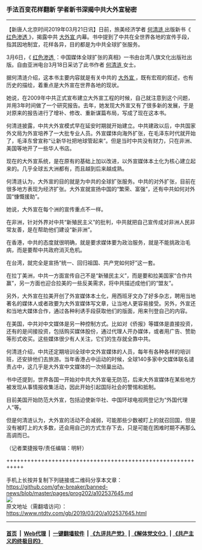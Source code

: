 ### 手法百变花样翻新 学者新书深揭中共大外宣秘密
------------------------

<div class="post_content" itemprop="articleBody">
 <p>
  【新唐人北京时间2019年03月21日讯】日前，旅美经济学者
  <a href="https://www.ntdtv.com/gb/何清涟.htm">
   何清涟
  </a>
  出版新书《
  <a href="https://www.ntdtv.com/gb/红色渗透.htm">
   红色渗透
  </a>
  》，揭露中共
  <a href="https://www.ntdtv.com/gb/大外宣.htm">
   大外宣
  </a>
  内幕。书中提到了中共在全世界各地的宣传手段，指其因地制宜，花样各异，目的都是为中共全球扩张服务。
 </p>
 <p>
  3月6日，《
  <a href="https://www.ntdtv.com/gb/红色渗透.htm">
   红色渗透
  </a>
  ：中国媒体全球扩张的真相》一书由台湾八旗文化出版社出版。自由亚洲电台3月18日采访了此书作者
  <a href="https://www.ntdtv.com/gb/何清涟.htm">
   何清涟
  </a>
  女士。
 </p>
 <p>
  据何清涟介绍，这本书主要内容就是有关中共的
  <a href="https://www.ntdtv.com/gb/大外宣.htm">
   大外宣
  </a>
  ，既有宏观的叙述，也有历史的描绘，着重点是大外宣在世界各地的现状。
 </p>
 <p>
  她说，在2009年中共正式宣布建立大外宣工程的时候，自己就注意到这个问题，并用3年时间做了一个研究报告。去年，她发现大外宣又有了很多新的发展，于是对原来的报告进行了增补、修改、重新谋篇布局，写成了现在这本书。
 </p>
 <p>
  何清涟披露，中共大外宣模式早在延安时期就开始建立。中共建政以后，中共国家外文局为外宣培养了一大批专业人员。外宣媒体向海外扩张，在毛泽东时代就开始了，毛泽东曾宣称“让新华社把地球管起来”。但是当时中共没有财力，只在非洲、美国等地开了一些华人书店。
 </p>
 <p>
  现在的大外宣系统，是在原有的基础上加以改进，以外宣媒体本土化为核心建立起来的。几乎全球五大洲都有，而且越到后来越成熟。
 </p>
 <p>
  何清涟认为，大外宣的目的就是为中共的全球扩张服务。中共的对外扩张，目前在很多地方表现为经济扩张。大外宣就宣扬中国的“繁荣、富强”，还有中共如何对外国“慷慨援助”。
 </p>
 <p>
  她说，大外宣在每个洲的宣传重点不一样。
 </p>
 <p>
  在非洲，针对外界对中共“新殖民主义”的批判，中共就把自己宣传成对非洲人民非常友善，是在帮助他们建设“新非洲”。
 </p>
 <p>
  在香港，中共的态度就很明确，就是要求媒体要为政治服务，就是不能挑政治毛病，而是要帮中共政府消灭危机。
 </p>
 <p>
  在台湾，就完全是宣扬“统一、回归祖国、共产党如何好”这一套。
 </p>
 <p>
  在拉丁美洲，中共一方面宣传自己不是“新殖民主义”，而是要和拉美国家“合作共赢”，另一方面也迎合拉美的一些反美需求，将中共描述成他们的“盟友”。
 </p>
 <p>
  另外，大外宣在拉美开创了外宣媒体本土化，用西班牙文办了好多杂志，聘用当地著名的媒体人或者政要为大外宣媒体写文章，让当地人更容易接受。另外，外宣还和当地大媒体合作，通过各种利诱手段获取他们的版面，用来刊登自己的内容。
 </p>
 <p>
  在美国，中共对中文媒体是另一种控制方式。比如对《侨报》等媒体是直接投资，还有的是间接投资，包括购买媒体股份，通过代理人开办媒体，或者用广告、赞助等形式收买。这些媒体很少有人关注，它们的生存就全靠中共。
 </p>
 <p>
  何清涟介绍，中共还定期培训全球中文外宣媒体的人员，每年有各种各样的培训班，还安排他们去旅游。当年香港占中运动的时候，全球140多家中文媒体联名谴责占中，这几乎是大外宣中文媒体的一次倾巢出动。
 </p>
 <p>
  书中还提到，世界各国一开始对中共大外宣毫无防范，后来大外宣媒体在某些地方被发现从事情报收集活动，因此开始引起国际社会的警惕和抵制。
 </p>
 <p>
  目前美国开始防范大外宣，包括迫使新华社、中国环球电视网登记为“外国代理人”等。
 </p>
 <p>
  但是何清涟认为，大外宣的活动不会减弱，可能那些少数被盯上的就召回国，但是没有被盯上的大多数，还会用自己的方式生存下去，只是可能在困难时期不再那么高调而已。
 </p>
 <p>
  （记者栗捷报导/责任编辑：明轩）
 </p>
 <div class="single_ad">
 </div>
</div>

+++++++++++++++++++++++++++++++++++++++++++++++++++++++++++<br/><br/>
手机上长按并复制下列链接或二维码分享本文章：<br/>
https://github.com/gfw-breaker/banned-news/blob/master/pages/prog202/a102537645.md <br/>
<a href='https://github.com/gfw-breaker/banned-news/blob/master/pages/prog202/a102537645.md'><img src='https://github.com/gfw-breaker/banned-news/blob/master/pages/prog202/a102537645.md.png'/></a> <br/>
原文地址（需翻墙访问）：https://www.ntdtv.com/gb/2019/03/20/a102537645.html


------------------------
#### [首页](https://github.com/gfw-breaker/banned-news/blob/master/README.md) &nbsp;|&nbsp; [Web代理](https://github.com/labour-camp/helloworld) &nbsp;|&nbsp; [一键翻墙软件](https://github.com/gfw-breaker/nogfw/blob/master/README.md) &nbsp;| [《九评共产党》](https://github.com/gfw-breaker/9ping.md/blob/master/README.md#九评之一评共产党是什么) | [《解体党文化》](https://github.com/gfw-breaker/jtdwh.md/blob/master/README.md) | [《共产主义的终极目的》](https://github.com/gfw-breaker/gczydzjmd.md/blob/master/README.md)


